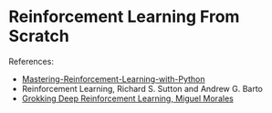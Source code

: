 # Reinforcement Learning From Scratch

References:
- [Mastering-Reinforcement-Learning-with-Python](https://github.com/PacktPublishing/Mastering-Reinforcement-Learning-with-Python)
- Reinforcement Learning, Richard S. Sutton and Andrew G. Barto
- [Grokking Deep Reinforcement Learning, Miguel Morales](https://github.com/mimoralea/gdrl)




